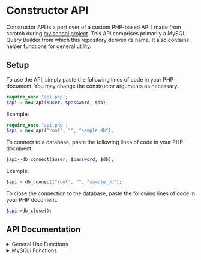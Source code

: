 # Constructor API
Constructor API is a port over of a custom PHP-based API I made from scratch during [my school project](https://github.com/heischichou/NJC-Tattoo/). This API comprises primarily a MySQL Query Builder from which this repository derives its name. It also contains helper functions for general utility.

## Setup
To use the API, simply paste the following lines of code in your PHP document. You may change the constructor arguments as necessary.
```php
require_once 'api.php';
$api = new api($user, $password, $db);
```
Example:
```php
require_once 'api.php';
$api = new api("root", "", "sample_db");
```

To connect to a database, paste the following lines of code in your PHP document.
```php
$api->db_connect($user, $password, $db);
```
Example:
```php
$api = db_connect("root", "", "sample_db");
```

To close the connection to the database, paste the following lines of code in your PHP document.
```php
$api->db_close();
```

## API Documentation

<details><summary>General Use Functions</summary>
<p>

## $api->sanitize_data($data, $type)
Santizes the given data.
Example of integer sanitization, do
```php
$data = "1Lorem2ipsum3dolor4sit5amet";
$data = $api->sanitize_data($data, "int");
// $data = 12345;
```

Example of float sanitization, do
```php
$data = "1Lorem2ipsum3dolor4sit5amet";
$data = $api->sanitize_data($data, "float");
// $data = 12345.67;
```

Example of email sanitization, do
```php
$data = "john.doe@test.com";
$data = $api->sanitize_data($data, "email");
// $data = "john.doe@test.com";
```

Example of string (default case) sanitization, do
```php
$data = " <script>console.log('This is an attack.')</script> "
$data = $api->sanitize_data($data, "string");
// $data = "console.log('This is an attack');";
```


## $api->validate_data($data, $type)
Validate the given data. Returns true if the data is valid, false otherwise.
Integer validation valid case
```php
$data = $api->validate_data(12345, "int");
// $data = true;
```

Integer validation invalid case
```php
$data = $api->validate_data("1Lorem2ipsum3dolor4sit5amet", "int");
// $data = false;
```

Float validation valid case
```php
$data = $api->validate_data(12345.67, "float");
// $data = true;
```

Float validation invalid case
```php
$data = $api->validate_data("1Lorem2ipsum3dolor4sit5amet.67", "float");
// $data = false;
```

Email validation valid case
```php
$data = $api->sanitize_data("john.doe@test.com", "email");
// $data = true;
```

Email validation invalid case
```php
$data = $api->sanitize_data("invalid-email#test+com", "email");
// $data = 'false';
```

Date validation valid case
```php
$data = $api->validate_data("10-17-2000", "date");
// $data = true;
```

Date validation invalid case - Invalid date
```php
$data = $api->validate_data("02-31-2000", "date");
// $data = false;
```

Date validation invalid case - Past date
```php
// today = '05-05-2001'
$data = $api->validate_data("05-03-2000", "date");
// $data = false;
```

Time validation valid case
```php
$data = $api->validate_data("05:30:00", "time");
// $data = true;
```

Time validation invalid case
```php
$data = $api->validate_data("13:72:00", "time");
// $data = false;
```

Birthdate validation valid case
```php
$data = $api->validate_data("12-1-2000", "birthdate");
// $data = true;
```

Birthdate validation invalid case - Invalid format
```php
$data = $api->validate_data("13-32-1900", "birthdate");
// $data = false;
```

Birthdate validation invalid case - Less than legal age
```php
$data = $api->validate_data("04-17-2020", "birthdate");
// $data = false;
```

Birthdate validation invalid case - Exceeds age limit
```php
$data = $api->validate_data("08-23-1810", "birthdate");
// $data = false;
```

String (default case) valid case
```php
$data = $api->sanitize_data("Hello world!", "string");
// $data = 'true';
```


## $api->validate_image($data, $type)
Validate the given file. Returns true if the file is a valid image, false otherwise.
Example of image validation, do
```php
$data = $api->validate_image($image, $file_size);
// $data = true;
```

Image validation invalid case - Invalid file extension
```php
// $file_ext = "image/webp";
$data = $api->validate_image($image, 5000);
// $data = false;
```

Image validation invalid case - Invalid file type
```php
// $file_type = "webp";
$data = $api->validate_image($image, 5000);
// $data = false;
```

Image validation invalid case - Exceeds file size limit
```php
// $file_size = 7000;
$data = $api->validate_image($image, 5000);
// $data = false;
```


## $api->sanitize_data($data, $type)
Randomly generate a hexadecimal color code.
```php
$data = $api->generate_color();
// $data = #FDC651;
```

</p>
</details>

<details><summary>MySQLi Functions</summary>
<p>

<details><summary>Clause Helpers</summary>
<p>

## $api->table($string, $params)
Returns the given query string with the specified tables.
To specify a single table, do
```php
$query = $api->table($query, $table);

Example:
$query = $api->select();
$api->params($query, '*');
$api->from($query);
$api->table($query, 'table');
// $query = 'SELECT * FROM table';
```

To specify multiple tables, do
```php
$query = $api->table($query, array($arg1, $arg2, ..., $argN));

Example:
$query = $api->select();
$api->params($query, '*');
$api->from($query);
$api->table($query, array('table1', 'table2'));
// $query = 'SELECT * FROM table1, table2';
```


## $api->join($type, $left, $right, $left_kv, $right_kv)
Returns a join clause string with the specified join type.

To construct a default JOIN (INNER), do
```php
$join_clause = $api->join('', 'tableLeft', 'tableRight', 'tableLeft.column', 'tableRight.column');
// $join_clause = '(tableLeft JOIN tableRight ON tableLeft.column=tableRight.column)';
```

To construct a LEFT JOIN, do
```php
$join_clause = $api->join('left', 'tableLeft', 'tableRight', 'tableLeft.column', 'tableRight.column');
// $join_clause = '(tableLeft LEFT JOIN tableRight ON tableLeft.column=tableRight.column)';
```

To construct a RIGHT JOIN, do
```php
$join_clause = $api->join('right', 'tableLeft', 'tableRight', 'tableLeft.column', 'tableRight.column');
// $join_clause = '(tableLeft RIGHT JOIN tableRight ON tableLeft.column=tableRight.column)';
```

To construct a nested JOIN, do
```php
$nested_join= $api->join('', 'table1', 'table2', 'table1.column', 'table2.column');

$join_clause = $api->join('', $nested_join, 'table3', 'table2.column', 'table3.column');
// $join_clause = '((table1 JOIN table2 ON table1.column=table2.column) JOIN table3 ON table2.column=table3.column)';
```


## $api->where($string, $cols, $params)
Returns the given query string with the specified SQL WHERE clause.
To specify a single condition, do
```php
$query = $api->where($query, $column, $param);

Example:
$query = $api->select();
$api->params($query, '*');
$api->from($query);
$api->table($query, 'table');
$api->where($query, 'column', 1);
// $query = 'SELECT * FROM table WHERE column=1';

Another example:
$query = $api->select();
$api->params($query, '*');
$api->from($query);
$api->table($query, array('table1', 'table2'));
$api->where($query, 'table1.column', 'table2.column');
// $query = 'SELECT * FROM table1, table2 WHERE table1.column=table2.column';
```


To specify multiple conditions, do
```php
$query = $api->order($query, array($arg1, $arg2, ..., $argN), array($arg1, $arg2, ..., $argN));

Example:
$query = $api->select();
$api->params($query, '*');
$api->from($query);
$api->table($query, 'table');
$api->order($query, array('column1', 'column2'), array('value1', 'value2'));
// $query = 'SELECT * FROM table WHERE column1=value1 AND column2=value2;
```


## $api->limit($string, $limit)
Returns the given query string with the specified limit.
```php
$query = $api->limit($query, $int);

Example:
$query = $api->select();
$api->params($query, '*');
$api->from($query);
$api->table($query, 'table');
$api->limit($query, 2);
// $query = 'SELECT * FROM table LIMIT 2';
```

## $api->order($string, $params)
Returns the given query string with the specified order.
To specify ordering by a single column, do
```php
$query = $api->order($query, $column, $type);

Example:
$query = $api->select();
$api->params($query, '*');
$api->from($query);
$api->table($query, 'table');
$api->order($query, 'column', 'ASC');
// $query = 'SELECT * FROM table ORDER BY column ASC';
```
To specify ordering by multiple columns, do
```php
$query = $api->order($query, array($arg1, $arg2, ..., $argN), array($arg1, $arg2, ..., $argN));

Example:
$query = $api->select();
$api->params($query, '*');
$api->from($query);
$api->table($query, 'table');
$api->order($query, array('column1', 'column2'), array('ASC', 'DESC'));
// $query = 'SELECT * FROM table ORDER BY column1 ASC, column2 DESC';
```

</p>
</details>

<details><summary>Select Functions</summary>
<p>

## $api->select()
Returns SQL SELECT to the calling string.
```php
$query = $api->select();
// $query = 'SELECT ';
```


## $api->params($string, $params)
Returns the given query string with its defined parameters.
To specify a single parameter, do
```php
$query = $api->params($query, '*');
// $query = 'SELECT * ';
```

To specify multiple parameters, do
```php
$query = $api->params($query, array($arg1, $arg2, ..., $argN));

Example:
$query = $api->select();
$api->params($query, array('column1', 'column2', 'column3'));
// $query = 'SELECT column1, column2, column3 ';
```


## $api->from($string)
Returns the given query string with SQL FROM.
```php
$query = $api->select();
$api->params($query, '*');
$api->from($query);
// $query = 'SELECT * FROM ';
```

To construct a select query, do
```php
$query = $api->select();
$api->params($query, '*');
$api->from($query);
$api->table($query, 'table');
// $query = 'SELECT * FROM table';
```

</p>
</details>

<details><summary>Insert Functions</summary>
<p>

## $api->insert()
Returns SQL INSERT to the calling string.
```php
$query = $api->insert();
// $query = 'INSERT INTO ';
```


## $api->columns($string, $params = array())
Returns the given query string with the specified columns to insert values at.
```php
$query = $api->columns($query, array($arg1, $arg2, ..., $argN));

Example:
$query = $api->insert();
$api->table($query, 'table');
$api->columns($query, array('column1', 'column2', 'column3'));
// $query = 'INSERT INTO table (column1, column2, column3) ';
```


## $api->values($string)
Returns the given query string with SQL VALUES.
```php
$query = $api->insert();
$api->table($query, 'table');
$api->columns($query, array('column1', 'column2'));
$api->values($query);
// $query = 'INSERT INTO table (column1, column2) VALUES ';
```

To construct an insert query, do
```php
$query = $api->insert();
$api->table($query, 'table');
$api->columns($query, array('column1', 'column2', 'column3'));
$api->values($query);
$api->columns($query, array('value1', 'value2', 'value3'));
// $query = 'INSERT INTO table (column1, column2, column3) VALUES (value1, value2, value3)';
```

</p>
</details>

<details><summary>Update Functions</summary>
<p>

## $api->update()
Returns SQL UPDATE to the calling string.
```php
$query = $api->update();
// $query = 'UPDATE ';
```


## $api->set($string, $cols, $params)
Returns the given query string with the specified column-value pairs.
To specify a single column-value pair, do
```php
$query = $api->set($query, $column, $value);
```

To specify multiple column-value pairs, do
```php
$query = $api->set($query, array($col1, $col2, ..., $colN), array($value1, $value2, ..., $valueN));

Example:
$query = $api->update();
$api->table($query, 'table');
$api->set($query, array('column1', 'column2', 'column3'), array('value1', 'value2', 'value3'));
// $query = 'UPDATE table SET column1=value1, column2=value2, column3=value3 ';
```

To construct an update query, do
```php
$query = $api->update();
$api->table($query, 'table');
$api->set($query, array('column1', 'column2', 'column3'), array('value1', 'value2', 'value3'));
$api->where($query, 'column', 'value');
// $query = 'UPDATE table SET column1=value1, column2=value2, column3=value3 WHERE column=value';
```

</p>
</details>

<details><summary>Delete Function</summary>
<p>

## $api->delete()
Returns SQL DELETE to the calling string.
```php
$query = $api->delete();
// $query = 'DELETE ';
```

To construct a delete query, do
```php
$query = $api->delete();
$api->from($query);
$api->table($query, 'table');
$api->where($query, 'column', 'value');
// $query = 'DELETE FROM table WHERE column=value';
```

</p>
</details>

<details><summary>Prepared Statement Functions</summary>
<p>

## $api->prepare($query)
Prepares the given SQL query string for execution. Returns a statement object on success, false on failure.
```php
$query = $api->select();
$api->params($query, '*');
$api->from($query);
$api->table($query, 'table');

$statement = $api->prepare($query);
```


## $api->bind_params(&$statement, $types, $params)
Binds variables to the given prepared statement. Returns true on success, false on failure.
To bind a single variable, do
```php
$query = $api->select();
$api->params($query, '*');
$api->from($query);
$api->table($query, 'table');
$api->where($query, 'column', '?');

$statement = $api->prepare($query);
$boolean = $api->bind_params($statement, "i", 1);
```

To bind multiple variables, do
```php
$query = $api->select();
$api->params($query, '*');
$api->from($query);
$api->table($query, 'table');
$api->where($query, array('column1', 'column2', 'column3'), array('?', '?', '?'));

$statement = $api->prepare($query);
$boolean = $api->bind_params($statement, "sis", array('param1', 2, 'param3'));
```


## $api->bind_result(&$statement, $types, $params)
Binds variables to the given prepared statement. Returns an array of all the bound variables on success, false on failure.
```php
$query = $api->select();
$api->params($query, array('column1', 'column2', 'column3'));
$api->from($query);
$api->table($query, 'table');
$api->where($query, 'column', '?');

$statement = $api->prepare($query);
$api->bind_params($statement, "s", $value);
$api->execute($statement);
$api->store_result($statement);
$boolean = $api->bind_result($statement, array($key1, $key2, $key3));
```


## $api->execute(&$statement)
Executes the given prepared statement. Returns true on success, false on failure.
```php
$query = $api->select();
...
$statement = $api->prepare($query);
$boolean = $api->execute($statement);
```


## $api->store_result(&$statement)
Stores the result set of a successfully executed statement in an internal buffer. Returns true on success, false on failure.
```php
$query = $api->select();
...
$api->execute($statement);
$boolean = $api->store_result($statement);
```


## $api->get_result(&$statement)
Gets the result set of a prepared statement. If the prepared statement was successfully executed, $api->get_result() returns its result set, else, it returns false.
```php
$query = $api->select();
...
$api->execute($statement);
$res = $api->get_result($statement);
```


## $api->num_rows($res)
Returns the number of rows in a given result set. If no rows are found, $api->num_rows() returns 0.
```php
$query = $api->select();
...
$res = $api->get_result($statement);
$count = $api->num_rows($res);
```


## $api->fetch_assoc(&$result)
Fetches a single row from a given result set. $api->fetch_assoc() returns an associative array representing the fetched row, null if there are no more rows in the result set, or false on failure.
```php
$query = $api->select();
...
$res = $api->get_result($statement);
$row = $api->fetch_assoc($res);
```


## $api->free_result(&$statement)
Frees the memory associated with a result.
```php
$query = $api->select();
...
$statement = $api->prepare($query);
...
$api->free_result($statement);
```


## $api->close(&$statement)
Closes the given prepared statement. Returns true on success, false on failure.
```php
$query = $api->select();
...
$statement = $api->prepare($query);
...
$api->free($statement);
$boolean = $api->close($statement);
```

</p>
</details>

</p>
</details>

</p>
</details>